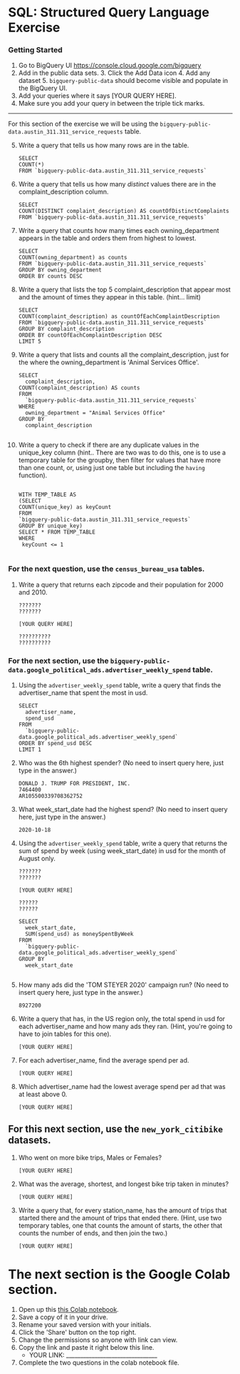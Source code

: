 
# SQL:  Structured Query Language  Exercise

### Getting Started
1. Go to BigQuery UI https://console.cloud.google.com/bigquery
2. Add in the public data sets. 
	3. Click the Add Data icon
	4. Add any dataset
	5. `bigquery-public-data` should become visible and populate in the BigQuery UI. 
3. Add your queries where it says [YOUR QUERY HERE].
4. Make sure you add your query in between the triple tick marks. 
---

For this section of the exercise we will be using the `bigquery-public-data.austin_311.311_service_requests`  table. 

5. Write a query that tells us how many rows are in the table. 
	```
	SELECT  
	COUNT(*)
	FROM `bigquery-public-data.austin_311.311_service_requests` 
	
	```

7. Write a query that tells us how many _distinct_ values there are in the complaint_description column.
	``` 
	SELECT 
	COUNT(DISTINCT complaint_description) AS countOfDistinctComplaints
	FROM `bigquery-public-data.austin_311.311_service_requests` 
	
	```
  
8. Write a query that counts how many times each owning_department appears in the table and orders them from highest to lowest. 
	``` 
	SELECT 
	COUNT(owning_department) as counts
	FROM `bigquery-public-data.austin_311.311_service_requests` 
	GROUP BY owning_department
	ORDER BY counts DESC
	
	```

9. Write a query that lists the top 5 complaint_description that appear most and the amount of times they appear in this table. (hint... limit)
	```
	SELECT 
	COUNT(complaint_description) as countOfEachComplaintDescription
	FROM `bigquery-public-data.austin_311.311_service_requests` 
	GROUP BY complaint_description
	ORDER BY countOfEachComplaintDescription DESC
	LIMIT 5

	```
10. Write a query that lists and counts all the complaint_description, just for the where the owning_department is 'Animal Services Office'.
	```
	SELECT 
	  complaint_description, 
	COUNT(complaint_description) AS counts
	FROM 
  	  `bigquery-public-data.austin_311.311_service_requests`
	WHERE
  	  owning_department = "Animal Services Office"
	GROUP BY 
  	  complaint_description
	  
	```

11. Write a query to check if there are any duplicate values in the unique_key column (hint.. There are two was to do this, one is to use a temporary table for the groupby, then filter for values that have more than one count, or, using just one table but including the  `having` function). 
	```
	
	WITH TEMP_TABLE AS
	(SELECT 
	COUNT(unique_key) as keyCount
	FROM 
  	`bigquery-public-data.austin_311.311_service_requests`
	GROUP BY unique_key)
	SELECT * FROM TEMP_TABLE 
	WHERE 
   	 keyCount <= 1
	 
	```


### For the next question, use the `census_bureau_usa` tables.

1. Write a query that returns each zipcode and their population for 2000 and 2010. 
	```
	???????
	???????
	
	[YOUR QUERY HERE]
	
	??????????
	??????????
	```

### For the next section, use the  `bigquery-public-data.google_political_ads.advertiser_weekly_spend` table.
1. Using the `advertiser_weekly_spend` table, write a query that finds the advertiser_name that spent the most in usd. 
	```
	SELECT  
  	  advertiser_name,
  	  spend_usd
	FROM 
  	  `bigquery-public-data.google_political_ads.advertiser_weekly_spend` 
	ORDER BY spend_usd DESC 
	LIMIT 1
	
	```
2. Who was the 6th highest spender? (No need to insert query here, just type in the answer.)
	```
	DONALD J. TRUMP FOR PRESIDENT, INC.
	7464400
	AR105500339708362752

	```

3. What week_start_date had the highest spend? (No need to insert query here, just type in the answer.)
	```
	2020-10-18
	
	```

4. Using the `advertiser_weekly_spend` table, write a query that returns the sum of spend by week (using week_start_date) in usd for the month of August only. 
	```
	???????
	???????
	
	[YOUR QUERY HERE]
	
	??????
	??????
	
	SELECT 
  	  week_start_date,
  	  SUM(spend_usd) as moneySpentByWeek
	FROM 
  	  `bigquery-public-data.google_political_ads.advertiser_weekly_spend` 
	GROUP BY 
	  week_start_date
  
	
	```
6.  How many ads did the 'TOM STEYER 2020' campaign run? (No need to insert query here, just type in the answer.)
	```
	8927200
	
	```
7. Write a query that has, in the US region only, the total spend in usd for each advertiser_name and how many ads they ran. (Hint, you're going to have to join tables for this one). 
	```
	[YOUR QUERY HERE]
	```
8. For each advertiser_name, find the average spend per ad. 
	```
	[YOUR QUERY HERE]
	```
10. Which advertiser_name had the lowest average spend per ad that was at least above 0. 
	``` 
	[YOUR QUERY HERE]
	```
## For this next section, use the `new_york_citibike` datasets.

1. Who went on more bike trips, Males or Females?
	```
	[YOUR QUERY HERE]
	```
2. What was the average, shortest, and longest bike trip taken in minutes?
	```
	[YOUR QUERY HERE]
	```

3. Write a query that, for every station_name, has the amount of trips that started there and the amount of trips that ended there. (Hint, use two temporary tables, one that counts the amount of starts, the other that counts the number of ends, and then join the two.) 
	```
	[YOUR QUERY HERE]
	```
# The next section is the Google Colab section.  
1. Open up this [this Colab notebook](https://colab.research.google.com/drive/1kHdTtuHTPEaMH32GotVum41YVdeyzQ74?usp=sharing).
2. Save a copy of it in your drive. 
3. Rename your saved version with your initials. 
4. Click the 'Share' button on the top right.  
5. Change the permissions so anyone with link can view. 
6. Copy the link and paste it right below this line. 
	* YOUR LINK:  ________________________________
9. Complete the two questions in the colab notebook file. 
